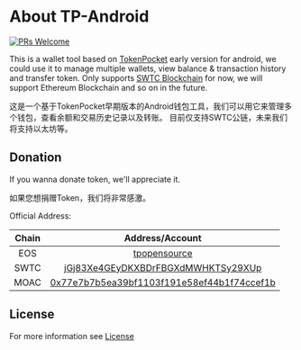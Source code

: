 # About TP-Android

[![PRs Welcome](https://img.shields.io/badge/PRs-welcome-brightgreen.svg?style=flat-square)](http://makeapullrequest.com)

This is a wallet tool based on [TokenPocket](https://www.mytokenpocket.vip) early version for android, we could use it to manage multiple wallets, view balance & transaction history and transfer token. Only supports [SWTC Blockchain](http://state.jingtum.com/#!/) for now, we will support Ethereum Blockchain and so on in the future.

这是一个基于TokenPocket早期版本的Android钱包工具，我们可以用它来管理多个钱包，查看余额和交易历史记录以及转账。
目前仅支持SWTC公链，未来我们将支持以太坊等。

## Donation

If you wanna donate token, we'll appreciate it.

如果您想捐赠Token，我们将非常感激。

Official Address:

| Chain | Address/Account  |
| :-: |:-:|
| EOS | [tpopensource](https://eosflare.io/account/tpopensource) |
| SWTC | [jGj83Xe4GEyDKXBDrFBGXdMWHKTSy29XUp](http://state.jingtum.com/#!/wallet/jGj83Xe4GEyDKXBDrFBGXdMWHKTSy29XUp) |
| MOAC | [0x77e7b7b5ea39bf1103f191e58ef44b1f74ccef1b](http://47.75.53.185/addr/0x77e7b7b5ea39bf1103f191e58ef44b1f74ccef1b) |


## License

For more information see [License](https://github.com/TP-Lab/tp-android/blob/master/LICENSE)